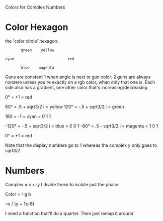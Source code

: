 Colors for Complex Numbers

# Color Hexagon

the 'color circle' hexagon:

	       green    yellow
	       
	cyan                        red
	
	       blue    magenta

Guns are constant 1 when angle is next to gun color.
2 guns are always nonzero unless you're exactly on a rgb color, when only that one is.
Each side also has a gradient, one other color that's increasing/decreasing.

0° = +1 = red

60° = .5 + sqrt3/2 i = yellow
120° = -.5 + sqrt3/2 i = green

180 = -1 = cyan = 0 1 1

-120° = -.5 + sqrt3/2 i = blue = 0 0 1
-60° = .5 - sqrt3/2 i = magenta = 1 0 1

0° = +1 = red

Note that the display numbers go to 1 whereas the complex y only goes to sqrt3/2

# Numbers
Complex = x + iy
I divide these to isolate just the phase.

Color = r g b

=x / (y + 1e-6)

I need a function that'll do a quarter.  Then just remap it around.

